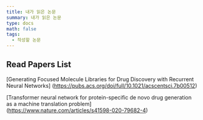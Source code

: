 ```yaml
---
title: 내가 읽은 논문
summary: 내가 읽은 논문
type: docs
math: false
tags:
  - 작성할 논문
---
```


## Read Papers List

[Generating Focused Molecule Libraries for Drug Discovery with Recurrent Neural Networks]
(https://pubs.acs.org/doi/full/10.1021/acscentsci.7b00512)

[Transformer neural network for protein-specific de novo drug generation as a machine translation problem]
(https://www.nature.com/articles/s41598-020-79682-4)
